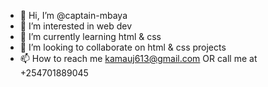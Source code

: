 - 👋 Hi, I’m @captain-mbaya
- 👀 I’m interested in web dev
- 🌱 I’m currently learning html & css
- 💞️ I’m looking to collaborate on html & css projects
- 📫 How to reach me kamauj613@gmail.com OR call me at +254701889045

<!---
captain-mbaya/captain-mbaya is a ✨ special ✨ repository because its `README.md` (this file) appears on your GitHub profile.
You can click the Preview link to take a look at your changes.
--->
